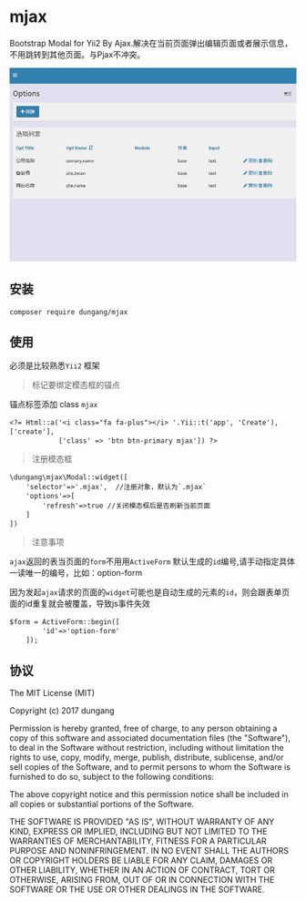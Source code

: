 # mjax

Bootstrap Modal for Yii2 By Ajax.解决在当前页面弹出编辑页面或者展示信息，不用跳转到其他页面。与Pjax不冲突。

![模态框](images/mjax.gif)

## 安装

```
composer require dungang/mjax
```

## 使用

必须是比较熟悉`Yii2` 框架

> 标记要绑定模态框的锚点

锚点标签添加 class `mjax`

```
<?= Html::a('<i class="fa fa-plus"></i> '.Yii::t('app', 'Create'), ['create'],
            ['class' => 'btn btn-primary mjax']) ?>
```

> 注册模态框

```
\dungang\mjax\Modal::widget([
    'selector'=>'.mjax',  //注册对象，默认为`.mjax`
    'options'=>[
        'refresh'=>true //关闭模态框后是否刷新当前页面
    ]
])
```

> 注意事项

`ajax`返回的表当页面的`form`不用用`ActiveForm` 默认生成的`id`编号,请手动指定具体一读唯一的编号，比如：option-form

因为发起`ajax`请求的页面的`widget`可能也是自动生成的元素的`id`，则会跟表单页面的id重复就会被覆盖，导致js事件失效

```
$form = ActiveForm::begin([
        'id'=>'option-form'
    ]); 
```

## 协议

The MIT License (MIT)

Copyright (c) 2017 dungang

Permission is hereby granted, free of charge, to any person obtaining a copy of
this software and associated documentation files (the "Software"), to deal in
the Software without restriction, including without limitation the rights to
use, copy, modify, merge, publish, distribute, sublicense, and/or sell copies of
the Software, and to permit persons to whom the Software is furnished to do so,
subject to the following conditions:

The above copyright notice and this permission notice shall be included in all
copies or substantial portions of the Software.

THE SOFTWARE IS PROVIDED "AS IS", WITHOUT WARRANTY OF ANY KIND, EXPRESS OR
IMPLIED, INCLUDING BUT NOT LIMITED TO THE WARRANTIES OF MERCHANTABILITY, FITNESS
FOR A PARTICULAR PURPOSE AND NONINFRINGEMENT. IN NO EVENT SHALL THE AUTHORS OR
COPYRIGHT HOLDERS BE LIABLE FOR ANY CLAIM, DAMAGES OR OTHER LIABILITY, WHETHER
IN AN ACTION OF CONTRACT, TORT OR OTHERWISE, ARISING FROM, OUT OF OR IN
CONNECTION WITH THE SOFTWARE OR THE USE OR OTHER DEALINGS IN THE SOFTWARE.